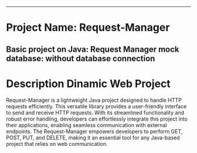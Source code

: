 --------------------------------------------------------------
# Project Name: Request-Manager
Basic project on Java:  Request Manager
mock database: without database connection
--------------------------------------------------------------
# Description Dinamic Web Project
Request-Manager is a lightweight Java project designed to handle HTTP requests efficiently. This versatile library provides a user-friendly interface to send and receive HTTP requests. With its streamlined functionality and robust error handling, developers can effortlessly integrate this project into their applications, enabling seamless communication with external endpoints. The Request-Manager empowers developers to perform GET, POST, PUT, and DELETE, making it an essential tool for any Java-based project that relies on web communication. 
